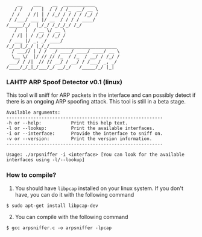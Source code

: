 ```
    __    ___    __  ____________         
   / /   /   |  / / / /_  __/ __ \        
  / /   / /| | / /_/ / / / / /_/ /        
 / /___/ ___ |/ __  / / / / ____/         
/_____/_/  |_/_/ /_/_/_/ /_/              
   /   |  / __ \/ __ \                    
  / /| | / /_/ / /_/ /                    
 / ___ |/ _, _/ ____/                     
/_/__|_/_/ |_/_/_________________________ 
  / ___// | / /  _/ ____/ ____/ ____/ __ \ 
  \__ \/  |/ // // /_  / /_  / __/ / /_/ /
 ___/ / /|  // // __/ / __/ / /___/ _, _/ 
/____/_/_|_/___/_/ __/_/   /_____/_/ |_|  

```

### LAHTP ARP Spoof Detector v0.1 (linux)

This tool will sniff for ARP packets in the interface and can possibly detect if there is an ongoing ARP spoofing attack. This tool is still in a beta stage. 

```
Available arguments: 
----------------------------------------------------------
-h or --help:			Print this help text.
-l or --lookup:			Print the available interfaces.
-i or --interface:		Provide the interface to sniff on.
-v or --version:		Print the version information.
----------------------------------------------------------

Usage: ./arpsniffer -i <interface> [You can look for the available interfaces using -l/--lookup]
```

### How to compile?

1. You should have `libpcap` installed on your linux system. If you don't have, you can do it with the following command

```
$ sudo apt-get install libpcap-dev
```

2. You can compile with the following command

```
$ gcc arpsniffer.c -o arpsniffer -lpcap
```

